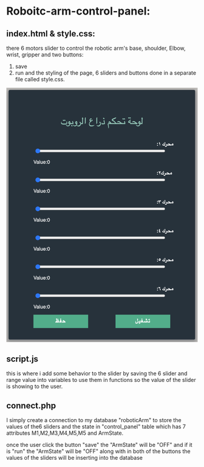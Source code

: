 # Roboitc-arm-control-panel: 

## index.html & style.css:
  
there 6 motors slider to control the robotic arm's base, shoulder, Elbow, wrist, gripper and two buttons: 
1.  save 
2.  run
and the styling of the page, 6 sliders and buttons done in a separate file called style.css.

![](interface.png)

## script.js
  
  this is where i add some behavior to the slider by saving the 6 slider and range value into variables to use them in functions so the value of the slider is showing to the user. 


## connect.php

  I simply create a connection to my database "roboticArm" to store the values of the6 sliders and the state in "control_panel" table which has 7 attributes M1,M2,M3,M4,M5,M5 and ArmState. 

  once the user click the button "save"  the "ArmState" will be "OFF" and if it is "run" the "ArmState" will be "OFF" along with in both of the buttons the values of the sliders will be inserting into the database  


